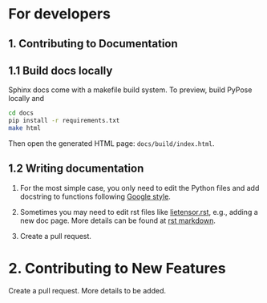 # For developers

## 1. Contributing to Documentation

## 1.1 Build docs locally

Sphinx docs come with a makefile build system. To preview, build PyPose locally and

```bash
cd docs
pip install -r requirements.txt
make html
```

Then open the generated HTML page: `docs/build/index.html`.


## 1.2 Writing documentation

1. For the most simple case, you only need to edit the Python files and add docstring to functions following [Google style](https://sphinxcontrib-napoleon.readthedocs.io/en/latest/example_google.html).

2. Sometimes you may need to edit rst files like [lietensor.rst](docs/source/lietensor.rst), e.g., adding a new doc page.
More details can be found at [rst markdown](https://www.sphinx-doc.org/en/master/usage/restructuredtext/basics.html).

3. Create a pull request.

# 2. Contributing to New Features

Create a pull request. More details to be added.
